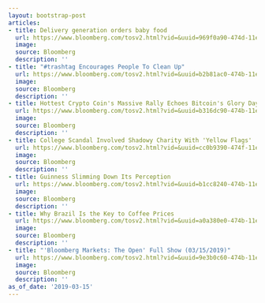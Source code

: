 ```yaml
---
layout: bootstrap-post
articles:
- title: Delivery generation orders baby food
  url: https://www.bloomberg.com/tosv2.html?vid=&uuid=969f0a90-474d-11e9-bee2-e5ece987fb49&url=L25ld3MvdmlkZW9zLzIwMTktMDMtMTUvZGVsaXZlcnktZ2VuZXJhdGlvbi1vcmRlcnMtYmFieS1mb29kLXZpZGVv
  image: 
  source: Bloomberg
  description: ''
- title: "#trashtag Encourages People To Clean Up"
  url: https://www.bloomberg.com/tosv2.html?vid=&uuid=b2b81ac0-474b-11e9-a99b-0116da3c1784&url=L25ld3MvdmlkZW9zLzIwMTktMDMtMTUvLXRyYXNodGFnLWVuY291cmFnZXMtcGVvcGxlLXRvLWNsZWFuLXVwLXZpZGVv
  image: 
  source: Bloomberg
  description: ''
- title: Hottest Crypto Coin's Massive Rally Echoes Bitcoin's Glory Days
  url: https://www.bloomberg.com/tosv2.html?vid=&uuid=b316dc90-474b-11e9-9e5d-6313b758f3b9&url=L25ld3MvdmlkZW9zLzIwMTktMDMtMTUvaG90dGVzdC1jcnlwdG8tY29pbi1zLW1hc3NpdmUtcmFsbHktZWNob2VzLWJpdGNvaW4tcy1nbG9yeS1kYXlzLXZpZGVv
  image: 
  source: Bloomberg
  description: ''
- title: College Scandal Involved Shadowy Charity With 'Yellow Flags'
  url: https://www.bloomberg.com/tosv2.html?vid=&uuid=cc0b9390-474f-11e9-abbd-cd8a5c829692&url=L25ld3MvYXJ0aWNsZXMvMjAxOS0wMy0xNS9jb2xsZWdlLXNjYW5kYWwtaW52b2x2ZWQtc2hhZG93eS1jaGFyaXR5LXdpdGgteWVsbG93LWZsYWdz
  image: 
  source: Bloomberg
  description: ''
- title: Guinness Slimming Down Its Perception
  url: https://www.bloomberg.com/tosv2.html?vid=&uuid=b1cc8240-474b-11e9-a55f-dbfda548e769&url=L25ld3MvdmlkZW9zLzIwMTktMDMtMTUvZ3Vpbm5lc3Mtc2xpbW1pbmctZG93bi1pdHMtcGVyY2VwdGlvbi12aWRlbw==
  image: 
  source: Bloomberg
  description: ''
- title: Why Brazil Is the Key to Coffee Prices
  url: https://www.bloomberg.com/tosv2.html?vid=&uuid=a0a380e0-474b-11e9-a40d-a99563f6b0a6&url=L25ld3MvdmlkZW9zLzIwMTktMDMtMTUvd2h5LWJyYXppbC1pcy10aGUta2V5LXRvLWNvZmZlZS1wcmljZXMtdmlkZW8=
  image: 
  source: Bloomberg
  description: ''
- title: "'Bloomberg Markets: The Open' Full Show (03/15/2019)"
  url: https://www.bloomberg.com/tosv2.html?vid=&uuid=9e3b0c60-474b-11e9-af20-bb34cb6f514a&url=L25ld3MvdmlkZW9zLzIwMTktMDMtMTUvLWJsb29tYmVyZy1tYXJrZXRzLXRoZS1vcGVuLWZ1bGwtc2hvdy0wMy0xNS0yMDE5LXZpZGVv
  image: 
  source: Bloomberg
  description: ''
as_of_date: '2019-03-15'
---
```



